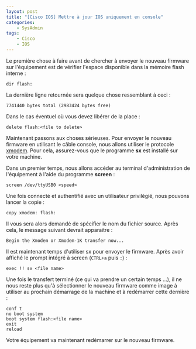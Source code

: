 ```yaml
---
layout: post
title: "[Cisco IOS] Mettre à jour IOS uniquement en console"
categories:
    - SysAdmin
tags:
    - Cisco
    - IOS
---
```

Le première chose à faire avant de chercher à envoyer le nouveau firmware sur l'équipement est de vérifier l'espace disponible dans la mémoire flash interne :

    dir flash:

La dernière ligne retournée sera quelque chose ressemblant à ceci :

    7741440 bytes total (2983424 bytes free)

Dans le cas éventuel où vous devez libérer de la place :

    delete flash:<file to delete>

Maintenant passons aux choses sérieuses. Pour envoyer le nouveau firmware en utilisant le câble console, nous allons utiliser le protocole [xmodem][xmodem]. Pour cela, assurez-vous que le programme **sx** est installé sur votre machine.

Dans un premier temps, nous allons accéder au terminal d'administration de l'équipement à l'aide du programme **screen** :

    screen /dev/ttyUSB0 <speed>

Une fois connecté et authentifié avec un utilisateur privilégié, nous pouvons lancer la copie :

    copy xmodem: flash:

Il vous sera alors demandé de spécifier le nom du fichier source. Après cela, le message suivant devrait apparaitre :

    Begin the Xmodem or Xmodem-1K transfer now...

Il est maintenant temps d'utiliser sx pour envoyer le firmware. Après avoir affiché le prompt intégré à screen (`CTRL+a` puis `:`) :

    exec !! sx <file name>

Une fois le transfert terminé (ce qui va prendre un certain temps ...), il ne nous reste plus qu'à sélectionner le nouveau firmware comme image à utiliser au prochain démarrage de la machine et à redémarrer cette dernière :

    conf t
    no boot system
    boot system flash:<file name>
    exit
    reload

Votre équipement va maintenant redémarrer sur le nouveau firmware.

[xmodem]: http://fr.wikipedia.org/wiki/Xmodem "Wikipédia : xmodem"
